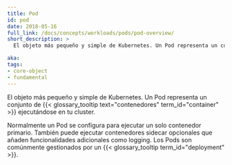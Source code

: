 ```yaml
---
title: Pod
id: pod
date: 2018-05-16
full_link: /docs/concepts/workloads/pods/pod-overview/
short_description: >
  El objeto más pequeño y simple de Kubernetes. Un Pod representa un conjunto de contenedores ejecutándose en tu cluster.

aka: 
tags:
- core-object
- fundamental
---
```

  El objeto más pequeño y simple de Kubernetes. Un Pod representa un conjunto de {{< glossary_tooltip text="contenedores" term_id="container" >}} ejecutándose en tu cluster.

<!--more--> 

Normalmente un Pod se configura para ejecutar un solo contenedor primario. También puede ejecutar contenedores sidecar opcionales que añaden funcionalidades adicionales como logging. Los Pods son comúnmente gestionados por un {{< glossary_tooltip term_id="deployment" >}}.

